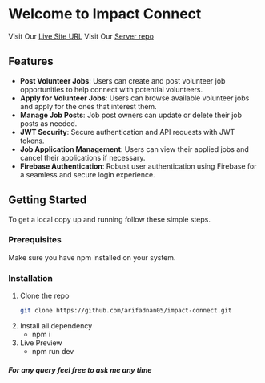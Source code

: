# Welcome to Impact Connect

Visit Our [Live Site URL](https://impact-connect-19304.web.app)
Visit Our [Server repo](https://github.com/arifadnan05/impact-connect-server)
## Features

- **Post Volunteer Jobs**: Users can create and post volunteer job opportunities to help connect with potential volunteers.
- **Apply for Volunteer Jobs**: Users can browse available volunteer jobs and apply for the ones that interest them.
- **Manage Job Posts**: Job post owners can update or delete their job posts as needed.
- **JWT Security**: Secure authentication and API requests with JWT tokens.
- **Job Application Management**: Users can view their applied jobs and cancel their applications if necessary.
- **Firebase Authentication**: Robust user authentication using Firebase for a seamless and secure login experience.

## Getting Started

To get a local copy up and running follow these simple steps.

### Prerequisites

Make sure you have npm installed on your system.

### Installation

1. Clone the repo
   ```sh
   git clone https://github.com/arifadnan05/impact-connect.git
2. Install all dependency
   - npm i
3. Live Preview
   - npm run dev

##### For any query feel free to ask me any time
